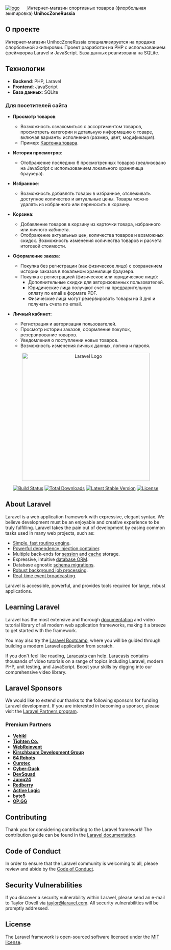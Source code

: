 <p align="left">
  <a href="https://unihoczone.ru" target="_blank">
    <img src="https://unihoczone.ru/storage/icons/logo56.png" alt="logo" title="Перейти на главную страницу сайта" style="margin-right: 20px">
  </a>
  Интернет-магазин спортивных товаров (флорбольная экипировка) <strong>UnihocZoneRussia</strong>
</p>

## О проекте

Интернет-магазин UnihocZoneRussia специализируется на продаже флорбольной экипировки. Проект разработан на PHP с использованием фреймворка Laravel и JavaScript. База данных реализована на SQLite.

## Технологии

- **Backend**: PHP, Laravel
- **Frontend**: JavaScript
- **База данных**: SQLite

### Для посетителей сайта

- **Просмотр товаров**: 
  - Возможность ознакомиться с ассортиментом товаров, просмотреть категории и детальную информацию о товаре, включая варианты исполнения (размер, цвет, модификация).
  - Пример: [Карточка товара](https://www.unihoczone.ru/products/card/10374-klyushka-dlya-florbola-unihoc-sniper-white-blue-96cm-right).

- **История просмотров**:
  - Отображение последних 6 просмотренных товаров (реализовано на JavaScript с использованием локального хранилища браузера).

- **Избранное**:
  - Возможность добавлять товары в избранное, отслеживать доступное количество и актуальные цены. Товары можно удалять из избранного или переносить в корзину.

- **Корзина**:
  - Добавление товаров в корзину из карточки товара, избранного или личного кабинета.
  - Отображение актуальных цен, количества товаров и возможных скидок. Возможность изменения количества товаров и расчета итоговой стоимости.

- **Оформление заказа**:
  - Покупка без регистрации (как физическое лицо) с сохранением истории заказов в локальном хранилище браузера.
  - Покупка с регистрацией (физическое или юридическое лицо):
    - Дополнительные скидки для авторизованных пользователей.
    - Юридические лица получают счет на предварительную оплату по email в формате PDF.
    - Физические лица могут резервировать товары на 3 дня и получать счета по email.

- **Личный кабинет**:
  - Регистрация и авторизация пользователей.
  - Просмотр истории заказов, оформление покупок, резервирование товаров.
  - Уведомления о поступлении новых товаров.
  - Возможность изменения личных данных, логина и пароля.



<p align="center"><a href="https://laravel.com" target="_blank"><img src="https://raw.githubusercontent.com/laravel/art/master/logo-lockup/5%20SVG/2%20CMYK/1%20Full%20Color/laravel-logolockup-cmyk-red.svg" width="400" alt="Laravel Logo"></a></p>

<p align="center">
<a href="https://github.com/laravel/framework/actions"><img src="https://github.com/laravel/framework/workflows/tests/badge.svg" alt="Build Status"></a>
<a href="https://packagist.org/packages/laravel/framework"><img src="https://img.shields.io/packagist/dt/laravel/framework" alt="Total Downloads"></a>
<a href="https://packagist.org/packages/laravel/framework"><img src="https://img.shields.io/packagist/v/laravel/framework" alt="Latest Stable Version"></a>
<a href="https://packagist.org/packages/laravel/framework"><img src="https://img.shields.io/packagist/l/laravel/framework" alt="License"></a>
</p>

## About Laravel

Laravel is a web application framework with expressive, elegant syntax. We believe development must be an enjoyable and creative experience to be truly fulfilling. Laravel takes the pain out of development by easing common tasks used in many web projects, such as:

- [Simple, fast routing engine](https://laravel.com/docs/routing).
- [Powerful dependency injection container](https://laravel.com/docs/container).
- Multiple back-ends for [session](https://laravel.com/docs/session) and [cache](https://laravel.com/docs/cache) storage.
- Expressive, intuitive [database ORM](https://laravel.com/docs/eloquent).
- Database agnostic [schema migrations](https://laravel.com/docs/migrations).
- [Robust background job processing](https://laravel.com/docs/queues).
- [Real-time event broadcasting](https://laravel.com/docs/broadcasting).

Laravel is accessible, powerful, and provides tools required for large, robust applications.

## Learning Laravel

Laravel has the most extensive and thorough [documentation](https://laravel.com/docs) and video tutorial library of all modern web application frameworks, making it a breeze to get started with the framework.

You may also try the [Laravel Bootcamp](https://bootcamp.laravel.com), where you will be guided through building a modern Laravel application from scratch.

If you don't feel like reading, [Laracasts](https://laracasts.com) can help. Laracasts contains thousands of video tutorials on a range of topics including Laravel, modern PHP, unit testing, and JavaScript. Boost your skills by digging into our comprehensive video library.

## Laravel Sponsors

We would like to extend our thanks to the following sponsors for funding Laravel development. If you are interested in becoming a sponsor, please visit the [Laravel Partners program](https://partners.laravel.com).

### Premium Partners

- **[Vehikl](https://vehikl.com/)**
- **[Tighten Co.](https://tighten.co)**
- **[WebReinvent](https://webreinvent.com/)**
- **[Kirschbaum Development Group](https://kirschbaumdevelopment.com)**
- **[64 Robots](https://64robots.com)**
- **[Curotec](https://www.curotec.com/services/technologies/laravel/)**
- **[Cyber-Duck](https://cyber-duck.co.uk)**
- **[DevSquad](https://devsquad.com/hire-laravel-developers)**
- **[Jump24](https://jump24.co.uk)**
- **[Redberry](https://redberry.international/laravel/)**
- **[Active Logic](https://activelogic.com)**
- **[byte5](https://byte5.de)**
- **[OP.GG](https://op.gg)**

## Contributing

Thank you for considering contributing to the Laravel framework! The contribution guide can be found in the [Laravel documentation](https://laravel.com/docs/contributions).

## Code of Conduct

In order to ensure that the Laravel community is welcoming to all, please review and abide by the [Code of Conduct](https://laravel.com/docs/contributions#code-of-conduct).

## Security Vulnerabilities

If you discover a security vulnerability within Laravel, please send an e-mail to Taylor Otwell via [taylor@laravel.com](mailto:taylor@laravel.com). All security vulnerabilities will be promptly addressed.

## License

The Laravel framework is open-sourced software licensed under the [MIT license](https://opensource.org/licenses/MIT).
